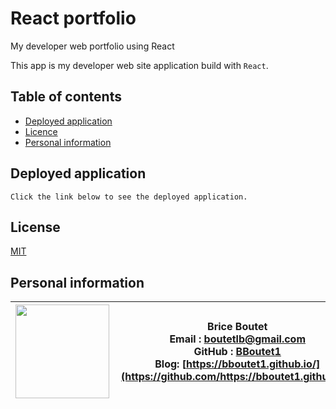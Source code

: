 # React portfolio

My developer web portfolio using React

This app is my developer web site application build with `React`. 

## Table of contents


* [Deployed application](#deployed-application)
* [Licence](#licence)
* [Personal information](#personal-information)


## Deployed application

    Click the link below to see the deployed application.

## License

[MIT](https://choosealicense.com/licenses/mit)

## Personal information

| <img align="left" width="150" height="auto" margin="10"  src="https://avatars3.githubusercontent.com/u/59809722?v=4"> |  Brice Boutet <br/>  Email : [boutetlb@gmail.com](boutetlb@gmail.com)<br/> GitHub : [BBoutet1](https://github.com/bboutet1)<br> Blog:  [https://bboutet1.github.io/](https://github.com/https://bboutet1.github.io/) |
| -------- | ----------- |


